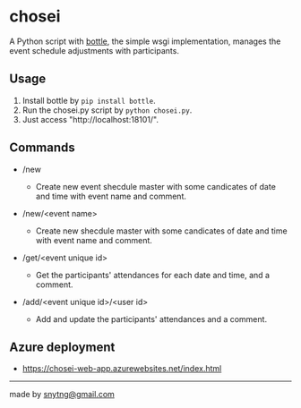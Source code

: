 # chosei

A Python script with [bottle](https://bottlepy.org/docs/dev/), 
the simple wsgi implementation, 
manages the event schedule adjustments with participants.

## Usage

1. Install bottle by `pip install bottle`.
1. Run the chosei.py script by `python chosei.py`.
1. Just access "http://localhost:18101/".

## Commands

- /new
  - Create new event shecdule master with some candicates of date and time with event name and comment.

- /new/\<event name\>
  - Create new shecdule master with some candicates of date and time with event name and comment.

- /get/\<event unique id\>
  - Get the participants' attendances for each date and time, and a comment.

- /add/\<event unique id\>/\<user id\>
  - Add and update the participants' attendances and a comment.

## Azure deployment
- https://chosei-web-app.azurewebsites.net/index.html

***
made by snytng@gmail.com


